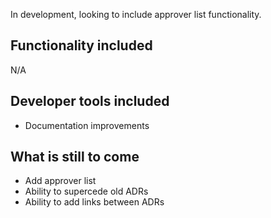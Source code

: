 In development, looking to include approver list functionality.

## Functionality included
N/A

## Developer tools included
* Documentation improvements

## What is still to come
* Add approver list
* Ability to supercede old ADRs
* Ability to add links between ADRs


